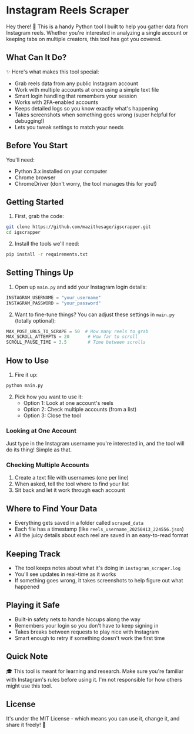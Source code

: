 # Instagram Reels Scraper

Hey there! 👋 This is a handy Python tool I built to help you gather data from Instagram reels. Whether you're interested in analyzing a single account or keeping tabs on multiple creators, this tool has got you covered.

## What Can It Do?

✨ Here's what makes this tool special:
- Grab reels data from any public Instagram account
- Work with multiple accounts at once using a simple text file
- Smart login handling that remembers your session
- Works with 2FA-enabled accounts
- Keeps detailed logs so you know exactly what's happening
- Takes screenshots when something goes wrong (super helpful for debugging!)
- Lets you tweak settings to match your needs

## Before You Start

You'll need:
- Python 3.x installed on your computer
- Chrome browser
- ChromeDriver (don't worry, the tool manages this for you!)

## Getting Started

1. First, grab the code:
```bash
git clone https://github.com/mazithesage/igscrapper.git
cd igscrapper
```

2. Install the tools we'll need:
```bash
pip install -r requirements.txt
```

## Setting Things Up

1. Open up `main.py` and add your Instagram login details:
```python
INSTAGRAM_USERNAME = "your_username"
INSTAGRAM_PASSWORD = "your_password"
```

2. Want to fine-tune things? You can adjust these settings in `main.py` (totally optional):
```python
MAX_POST_URLS_TO_SCRAPE = 50  # How many reels to grab
MAX_SCROLL_ATTEMPTS = 20       # How far to scroll
SCROLL_PAUSE_TIME = 3.5        # Time between scrolls
```

## How to Use

1. Fire it up:
```bash
python main.py
```

2. Pick how you want to use it:
   - Option 1: Look at one account's reels
   - Option 2: Check multiple accounts (from a list)
   - Option 3: Close the tool

### Looking at One Account
Just type in the Instagram username you're interested in, and the tool will do its thing! Simple as that.

### Checking Multiple Accounts
1. Create a text file with usernames (one per line)
2. When asked, tell the tool where to find your list
3. Sit back and let it work through each account

## Where to Find Your Data

- Everything gets saved in a folder called `scraped_data`
- Each file has a timestamp (like `reels_username_20250413_224556.json`)
- All the juicy details about each reel are saved in an easy-to-read format

## Keeping Track

- The tool keeps notes about what it's doing in `instagram_scraper.log`
- You'll see updates in real-time as it works
- If something goes wrong, it takes screenshots to help figure out what happened

## Playing it Safe

- Built-in safety nets to handle hiccups along the way
- Remembers your login so you don't have to keep signing in
- Takes breaks between requests to play nice with Instagram
- Smart enough to retry if something doesn't work the first time

## Quick Note

🎓 This tool is meant for learning and research. Make sure you're familiar with Instagram's rules before using it. I'm not responsible for how others might use this tool.

## License

It's under the MIT License - which means you can use it, change it, and share it freely! 🎉
